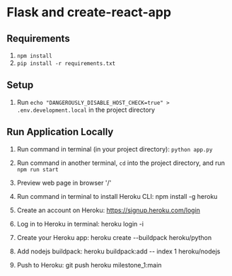 # Flask and create-react-app

## Requirements

1. `npm install`
2. `pip install -r requirements.txt`

## Setup

1. Run `echo "DANGEROUSLY_DISABLE_HOST_CHECK=true" > .env.development.local` in the project directory

## Run Application Locally

1. Run command in terminal (in your project directory): `python app.py`
2. Run command in another terminal, `cd` into the project directory, and run `npm run start`
3. Preview web page in browser '/'

1. Run command in terminal to install Heroku CLI: npm install -g heroku
2. Create an account on Heroku: https://signup.heroku.com/login
3. Log in to Heroku in terminal: heroku login -i
4. Create your Heroku app: heroku create --buildpack heroku/python
5. Add nodejs buildpack: heroku buildpack:add -- index 1 heroku/nodejs
6. Push to Heroku: git push heroku milestone_1:main

